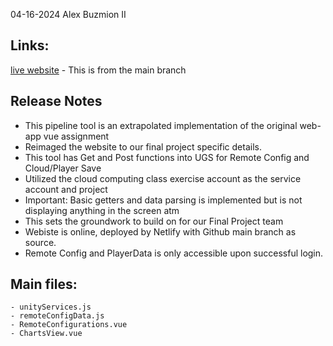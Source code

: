 04-16-2024
Alex Buzmion II

## Links:
[live website](<https://namesarehard.ca>) - This is from the main branch

## Release Notes
- This pipeline tool is an extrapolated implementation of the original web-app vue assignment
- Reimaged the website to our final project specific details.
- This tool has Get and Post functions into UGS for Remote Config and Cloud/Player Save
- Utilized the cloud computing class exercise account as the service account and project
- Important: Basic getters and data parsing is implemented but is not displaying anything in the screen atm
- This sets the groundwork to build on for our Final Project team 
- Webiste is online, deployed by Netlify with Github main branch as source.
- Remote Config and PlayerData is only accessible upon successful login. 
  
## Main files:
    - unityServices.js
    - remoteConfigData.js 
    - RemoteConfigurations.vue
    - ChartsView.vue
